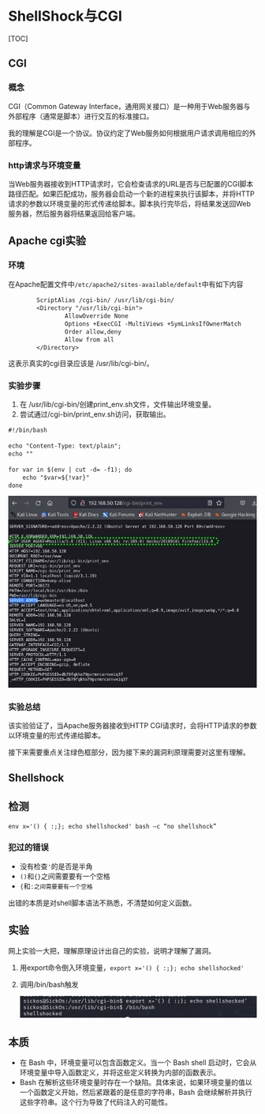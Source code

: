 # ShellShock与CGI

[TOC]

## CGI

### 概念

CGI（Common Gateway Interface，通用网关接口）是一种用于Web服务器与外部程序（通常是脚本）进行交互的标准接口。

我的理解是CGI是一个协议。协议约定了Web服务如何根据用户请求调用相应的外部程序。

### http请求与环境变量

当Web服务器接收到HTTP请求时，它会检查请求的URL是否与已配置的CGI脚本路径匹配。如果匹配成功，服务器会启动一个新的进程来执行该脚本，并将HTTP请求的参数以环境变量的形式传递给脚本。脚本执行完毕后，将结果发送回Web服务器，然后服务器将结果返回给客户端。

## Apache cgi实验

### 环境

在Apache配置文件中`/etc/apache2/sites-available/default`中有如下内容

```
        ScriptAlias /cgi-bin/ /usr/lib/cgi-bin/
        <Directory "/usr/lib/cgi-bin">
                AllowOverride None
                Options +ExecCGI -MultiViews +SymLinksIfOwnerMatch
                Order allow,deny
                Allow from all
        </Directory>

```

这表示真实的cgi目录应该是 /usr/lib/cgi-bin/。

### 实验步骤

1. 在 /usr/lib/cgi-bin/创建print_env.sh文件，文件输出环境变量。
2. 尝试通过/cgi-bin/print_env.sh访问，获取输出。

```shell
#!/bin/bash

echo "Content-Type: text/plain";
echo ""

for var in $(env | cut -d= -f1); do
    echo "$var=${!var}"
done
```



![image-20240609075045621](./assets/image-20240609075045621.png)

### 实验总结

 该实验验证了，当Apache服务器接收到HTTP CGI请求时，会将HTTP请求的参数以环境变量的形式传递给脚本。

接下来需要重点关注绿色框部分，因为接下来的漏洞利原理需要对这里有理解。

## Shellshock

## 检测

```
env x='() { :;}; echo shellshocked' bash –c “no shellshock”
```

### 犯过的错误

* 没有检查`'`的是否是半角
* `()`和`{}`之间需要要有一个空格
* `{`和`:之间需要要有一个空格`

出错的本质是对shell脚本语法不熟悉，不清楚如何定义函数。



## 实验

网上实验一大把，理解原理设计出自己的实验，说明才理解了漏洞。

1. 用export命令倒入环境变量，`export x='() { :;}; echo shellshocked'`

2. 调用/bin/bash触发

   ![image-20240609085434672](./assets/image-20240609085434672.png)

## 本质

* 在 Bash 中，环境变量可以包含函数定义。当一个 Bash shell 启动时，它会从环境变量中导入函数定义，并将这些定义转换为内部的函数表示。
* Bash 在解析这些环境变量时存在一个缺陷。具体来说，如果环境变量的值以一个函数定义开始，然后紧跟着的是任意的字符串，Bash 会继续解析并执行这些字符串。这个行为导致了代码注入的可能性。

